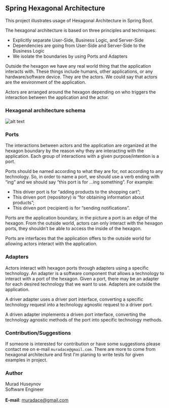 ## Spring Hexagonal Architecture
This project illustrates usage of Hexagonal Architecture in Spring Boot.

The hexagonal architecture is based on three principles and techniques:

- Explicitly separate User-Side, Business Logic, and Server-Side
- Dependencies are going from User-Side and Server-Side to the Business Logic
- We isolate the boundaries by using Ports and Adapters

Outside the hexagon we have any real world thing that the application interacts with.
These things include humans, other applications, or any hardware/software device. They are the actors.
We could say that actors are the environment of the application.

Actors are arranged around the hexagon depending on who triggers the interaction between the application and the actor.

### Hexagonal architecture schema
![alt text](https://github.com/hedza06/hexagonal-spring/blob/master/src/main/resources/data/hex-schema.png)

### Ports
The interactions between actors and the application are organized at the hexagon boundary by the reason why they
are interacting with the application. Each group of interactions with a given purpose/intention is a port.

Ports should be named according to what they are for, not according to any technology.
So, in order to name a port, we should use a verb ending with “ing” and we should say “this port is for …ing something”.
For example:

- This driver port is for “adding products to the shopping cart”;
- This driven port (repository) is “for obtaining information about products”;
- This driven port (recipient) is for “sending notifications”.

Ports are the application boundary, in the picture a port is an edge of the hexagon. From the outside world, actors
can only interact with the hexagon ports, they shouldn’t be able to access the inside of the hexagon.

Ports are interfaces that the application offers to the outside world for allowing actors interact with the application.

### Adapters
Actors interact with hexagon ports through adapters using a specific technology. An adapter is a software component
that allows a technology to interact with a port of the hexagon. Given a port, there may be an adapter for each desired
technology that we want to use. Adapters are outside the application.

A driver adapter uses a driver port interface, converting a specific technology request into a technology
agnostic request to a driver port.

A driven adapter implements a driven port interface, converting the technology agnostic methods of the port into
specific technology methods.

### Contribution/Suggestions
If someone is interested for contribution or have some suggestions please contact me on e-mail `muradace@gmail.com`.
There are more to come from hexagonal architecture and first I'm planing to write tests for given examples in project.

### Author
Murad Huseynov  
Software Engineer  
<br>
**E-mail**: muradace@gmail.com  
